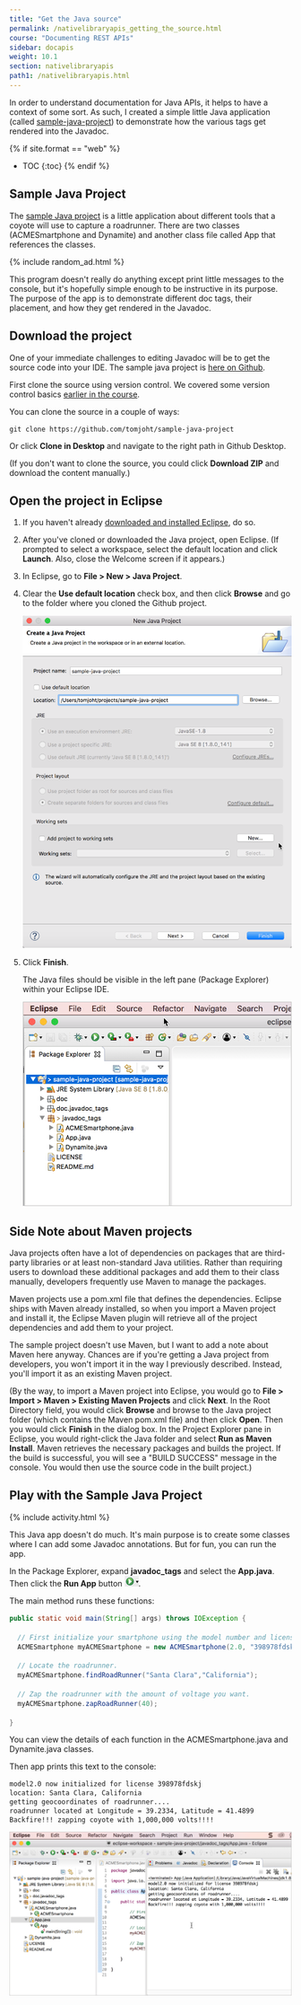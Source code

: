 ```yaml
---
title: "Get the Java source"
permalink: /nativelibraryapis_getting_the_source.html
course: "Documenting REST APIs"
sidebar: docapis
weight: 10.1
section: nativelibraryapis
path1: /nativelibraryapis.html
---
```


In order to understand documentation for Java APIs, it helps to have a context of some sort. As such, I created a simple little Java application (called [sample-java-project](https://github.com/tomjoht/sample-java-project)) to demonstrate how the various tags get rendered into the Javadoc.

{% if site.format == "web" %}
* TOC
{:toc}
{% endif %}

## Sample Java Project

The [sample Java project](https://github.com/tomjoht/sample-java-project) is a little application about different tools that a coyote will use to capture a roadrunner. There are two classes (ACMESmartphone and Dynamite) and another class file called App that references the classes.

{% include random_ad.html %}

This program doesn't really do anything except print little messages to the console, but it's hopefully simple enough to be instructive in its purpose. The purpose of the app is to demonstrate different doc tags, their placement, and how they get rendered in the Javadoc.

## Download the project

One of your immediate challenges to editing Javadoc will be to get the source code into your IDE. The sample java project is [here on Github](https://github.com/tomjoht/sample-java-project).

First clone the source using version control. We covered some version control basics <a href="pubapis_version_control.html">earlier in the course</a>.

You can clone the source in a couple of ways:

```
git clone https://github.com/tomjoht/sample-java-project
```

Or click **Clone in Desktop** and navigate to the right path in Github Desktop.

(If you don't want to clone the source, you could click **Download ZIP** and download the content manually.)

## Open the project in Eclipse

1.  If you haven't already [downloaded and installed Eclipse](nativelibraryapis_overview.html#installation_reqs), do so.
1.  After you've cloned or downloaded the Java project, open Eclipse. (If prompted to select a workspace, select the default location and click **Launch**. Also, close the Welcome screen if it appears.)
2.  In Eclipse, go to **File > New > Java Project**.
2.  Clear the **Use default location** check box, and then click **Browse** and go to the folder where you cloned the Github project.

	  <img src="images/create-new-java-project.png" alt="Import existing Java project" class="medium" />

3.  Click **Finish**.

	  The Java files should be visible in the left pane (Package Explorer) within your Eclipse IDE.

    <img src="images/eclipsefileview.png" class="small" />

## Side Note about Maven projects

Java projects often have a lot of dependencies on packages that are third-party libraries or at least non-standard Java utilities. Rather than requiring users to download these additional packages and add them to their class manually, developers frequently use Maven to manage the packages.

Maven projects use a pom.xml file that defines the dependencies. Eclipse ships with Maven already installed, so when you import a Maven project and install it, the Eclipse Maven plugin will retrieve all of the project dependencies and add them to your project.

The sample project doesn't use Maven, but I want to add a note about Maven here anyway. Chances are if you're getting a Java project from developers, you won't import it in the way I previously described. Instead, you'll import it as an existing Maven project.

(By the way, to import a Maven project into Eclipse, you would go to **File > Import > Maven > Existing Maven Projects** and click **Next**. In the Root Directory field, you would click **Browse** and browse to the Java project folder (which contains the Maven pom.xml file) and then click **Open**. Then you would click **Finish** in the dialog box. In the Project Explorer pane in Eclipse, you would right-click the Java folder and select **Run as Maven Install**. Maven retrieves the necessary packages and builds the project. If the build is successful, you will see a "BUILD SUCCESS" message in the console. You would then use the source code in the built project.)

## Play with the Sample Java Project

{% include activity.html %}

This Java app doesn't do much. It's main purpose is to create some classes where I can add some Javadoc annotations. But for fun, you can run the app.

In the Package Explorer, expand **javadoc_tags** and select the **App.java**. Then click the **Run App** button <img src="images/javarunbutton.png" />.

The main method runs these functions:

```java
public static void main(String[] args) throws IOException {

  // First initialize your smartphone using the model number and license key.
  ACMESmartphone myACMESmartphone = new ACMESmartphone(2.0, "398978fdskj");

  // Locate the roadrunner.
  myACMESmartphone.findRoadRunner("Santa Clara","California");

  // Zap the roadrunner with the amount of voltage you want.
  myACMESmartphone.zapRoadRunner(40);

}
```

You can view the details of each function in the ACMESmartphone.java and Dynamite.java classes.

Then app prints this text to the console:

```
model2.0 now initialized for license 398978fdskj
location: Santa Clara, California
getting geocoordinates of roadrunner....
roadrunner located at Longitude = 39.2334, Latitude = 41.4899
Backfire!!! zapping coyote with 1,000,000 volts!!!!
```

<img src="images/java-app-in-action.png"/>
